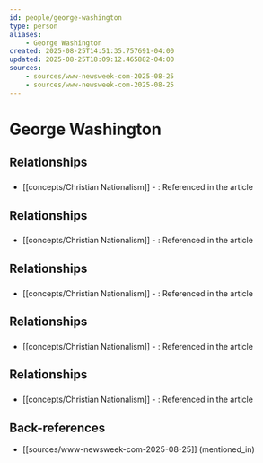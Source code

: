 ```yaml
---
id: people/george-washington
type: person
aliases:
    - George Washington
created: 2025-08-25T14:51:35.757691-04:00
updated: 2025-08-25T18:09:12.465882-04:00
sources:
    - sources/www-newsweek-com-2025-08-25
    - sources/www-newsweek-com-2025-08-25
---
```


# George Washington

## Relationships

### 
- [[concepts/Christian Nationalism]] - : Referenced in the article

## Relationships

### 
- [[concepts/Christian Nationalism]] - : Referenced in the article

## Relationships

### 
- [[concepts/Christian Nationalism]] - : Referenced in the article

## Relationships

### 
- [[concepts/Christian Nationalism]] - : Referenced in the article

## Relationships

### 
- [[concepts/Christian Nationalism]] - : Referenced in the article

## Back-references
<!-- Auto-maintained by the system -->
- [[sources/www-newsweek-com-2025-08-25]] (mentioned_in)

